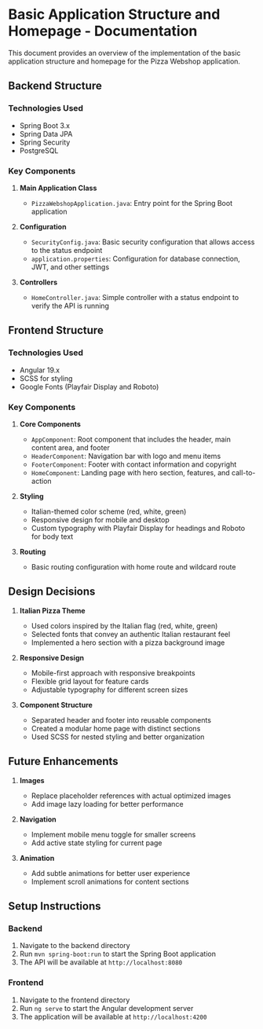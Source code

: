 # Basic Application Structure and Homepage - Documentation

This document provides an overview of the implementation of the basic application structure and homepage for the Pizza Webshop application.

## Backend Structure

### Technologies Used
- Spring Boot 3.x
- Spring Data JPA
- Spring Security
- PostgreSQL

### Key Components

1. **Main Application Class**
   - `PizzaWebshopApplication.java`: Entry point for the Spring Boot application

2. **Configuration**
   - `SecurityConfig.java`: Basic security configuration that allows access to the status endpoint
   - `application.properties`: Configuration for database connection, JWT, and other settings

3. **Controllers**
   - `HomeController.java`: Simple controller with a status endpoint to verify the API is running

## Frontend Structure

### Technologies Used
- Angular 19.x
- SCSS for styling
- Google Fonts (Playfair Display and Roboto)

### Key Components

1. **Core Components**
   - `AppComponent`: Root component that includes the header, main content area, and footer
   - `HeaderComponent`: Navigation bar with logo and menu items
   - `FooterComponent`: Footer with contact information and copyright
   - `HomeComponent`: Landing page with hero section, features, and call-to-action

2. **Styling**
   - Italian-themed color scheme (red, white, green)
   - Responsive design for mobile and desktop
   - Custom typography with Playfair Display for headings and Roboto for body text

3. **Routing**
   - Basic routing configuration with home route and wildcard route

## Design Decisions

1. **Italian Pizza Theme**
   - Used colors inspired by the Italian flag (red, white, green)
   - Selected fonts that convey an authentic Italian restaurant feel
   - Implemented a hero section with a pizza background image

2. **Responsive Design**
   - Mobile-first approach with responsive breakpoints
   - Flexible grid layout for feature cards
   - Adjustable typography for different screen sizes

3. **Component Structure**
   - Separated header and footer into reusable components
   - Created a modular home page with distinct sections
   - Used SCSS for nested styling and better organization

## Future Enhancements

1. **Images**
   - Replace placeholder references with actual optimized images
   - Add image lazy loading for better performance

2. **Navigation**
   - Implement mobile menu toggle for smaller screens
   - Add active state styling for current page

3. **Animation**
   - Add subtle animations for better user experience
   - Implement scroll animations for content sections

## Setup Instructions

### Backend
1. Navigate to the backend directory
2. Run `mvn spring-boot:run` to start the Spring Boot application
3. The API will be available at `http://localhost:8080`

### Frontend
1. Navigate to the frontend directory
2. Run `ng serve` to start the Angular development server
3. The application will be available at `http://localhost:4200` 